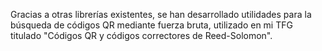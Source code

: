 Gracias a otras librerías existentes, se han desarrollado utilidades para la búsqueda de códigos QR mediante fuerza bruta, utilizado en mi TFG titulado "Códigos QR y códigos correctores de Reed-Solomon".
